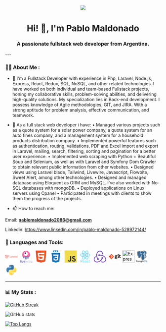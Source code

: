 <div id="header" align="center">
    <img src="https://media.giphy.com/media/USV0ym3bVWQJJmNu3N/giphy.gif" width="200" />
    <h1 align="center">Hi! 👋, I'm Pablo Maldonado</h1>
    <h3 align="center">A passionate fullstack web developer from Argentina. </h3>
</div>
---

### 👨‍💻 About Me :

- 📝 I'm a Fullstack Developer with experience in Php, Laravel, Node.js, Express, React, Redux, SQL, NoSQL, and other related technologies. I have worked on both individual and team-based Fullstack projects, honing my collaborative skills, problem-solving abilities, and delivering high-quality solutions. My specialization lies in Back-end development. I possess knowledge of Agile methodologies, GIT, and JIRA. With a strong aptitude for problem analysis, effective communication, and teamwork.

- 🌱 As a full stack web developer i have:
    •	Managed various projects such as a quote system for a solar power company, a quote system for an auto fines company, and a management system for a household products distribution company.
    •	Implemented powerful features such as authentication, routing, validations, PDF and Excel import and export in Laravel, mailing, search, filtering, sorting and pagination for a better user experience.
    •	Implemented web scraping with Python + Beautiful Soup and Selenium, as well as with Laravel and Symfony Dom Crawler to obtain relevant public information from other websites.
    •	Designed views using Laravel blade, Tailwind, Livewire, Javascript, Flowbite, Sweet Alert, among other technologies.
    •	Designed and managed database using Eloquent as ORM and MySQL. I've also worked with No-SQL databases with mongoDB.
    •	Deployed applications on Linux servers using Cpanel
    •	Participated in meetings with clients to show them the progress of the projects.


- 📫 How to reach me:

Email: **pablomaldonado2086@gmail.com**

Linkedin: https://www.linkedin.com/in/pablo-maldonado-528972144/


<div align="left">
    <h3>🔨 Languages and Tools:</h3>
    <div>
        <img src="https://github.com/devicons/devicon/blob/master/icons/laravel/laravel-line-wordmark.svg" title="HTML5" alt="HTML" width="40" height="40"/>&nbsp;
        <img src="https://github.com/devicons/devicon/blob/master/icons/livewire/livewire-original-wordmark.svg" title="HTML5" alt="HTML" width="40" height="40"/>&nbsp;
        <img src="https://github.com/devicons/devicon/blob/master/icons/html5/html5-original.svg" title="HTML5" alt="HTML" width="40" height="40"/>&nbsp;
        <img src="https://github.com/devicons/devicon/blob/master/icons/css3/css3-plain-wordmark.svg"  title="CSS3" alt="CSS" width="40" height="40"/>&nbsp;
        <img src="https://github.com/devicons/devicon/blob/master/icons/javascript/javascript-original.svg" title="JavaScript" alt="JavaScript" width="40" height="40"/>&nbsp;
        <img src="https://github.com/devicons/devicon/blob/master/icons/react/react-original-wordmark.svg" title="React" alt="React" width="40" height="40"/>&nbsp;
        <img src="https://github.com/devicons/devicon/blob/master/icons/redux/redux-original.svg" title="Redux"  alt="Redux" width="40" height="40"/>&nbsp;
        <img src="https://github.com/devicons/devicon/blob/master/icons/git/git-original-wordmark.svg" title="Git" **alt="Git" width="40" height="40"/>
        <img src="https://www.mementotech.in/assets/images/icons/express.png" title="Express" **alt="Express" width="40" height="40"/>
        <img src="https://github.com/devicons/devicon/blob/master/icons/postgresql/postgresql-original-wordmark.svg" title="PostgreSQL" **alt="PostgreSQL" width="40" height="40"/>
        <img src="https://github.com/devicons/devicon/blob/master/icons/python/python-original.svg" title="Git" **alt="Git" width="40" height="40"/>
      </div>
</div>

---

### 📊 My Stats :

[![GitHub Streak](http://github-readme-streak-stats.herokuapp.com?user=PEMaldonado&theme=highcontrast&hide_border=true&mode=weekly)](https://git.io/streak-stats)

![GitHub stats](https://github-readme-stats.vercel.app/api?username=PEMaldonado&show_icons=true&theme=radical)

[![Top Langs](https://github-readme-stats.vercel.app/api/top-langs/?username=PEMaldonado&theme=tokyonight)](https://github.com/anuraghazra/github-readme-stats)
